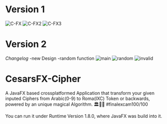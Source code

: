 # Version 1
![C-FX](https://user-images.githubusercontent.com/83019866/119243198-e818df80-bb64-11eb-96fe-7cd89e5149eb.png)
![C-FX2](https://user-images.githubusercontent.com/83019866/119243199-e818df80-bb64-11eb-8f7c-5a09e4dd6488.png)
![C-FX3](https://user-images.githubusercontent.com/83019866/119243200-e8b17600-bb64-11eb-8d15-9db514a60370.png)

# Version 2
*Changelog*
-new Design
-random function
![main](https://user-images.githubusercontent.com/83019866/171016785-7596988e-72bf-49c6-96f1-57182d98657e.png)
![random](https://user-images.githubusercontent.com/83019866/171016806-78e7ca10-b9c3-41ca-8e7c-907d33d3e36e.png)
![invalid](https://user-images.githubusercontent.com/83019866/171016815-ea49ec28-b291-463f-8ae3-1aba810b5677.png)
# CesarsFX-Cipher

A JavaFX based crossplatformed Application that transform your given inputed Ciphers from Arabic(0-9) to Roma(IXC) Token or backwards, powered by an unique magical Algorithm. 🏛🕌🔮
#finalexcam100/100

You can run it under Runtime Version 1.8.0, where JavaFX was build into it. 
